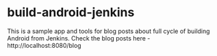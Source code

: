 # build-android-jenkins
This is a sample app and tools for blog posts about full cycle of building Android from Jenkins. Check the blog posts here - http://localhost:8080/blog
